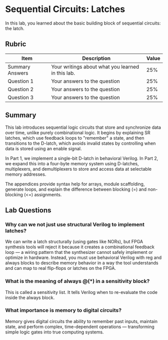 # Sequential Circuits: Latches

In this lab, you learned about the basic building block of sequential circuits: the latch.

## Rubric

| Item | Description | Value |
| ---- | ----------- | ----- |
| Summary Answers | Your writings about what you learned in this lab. | 25% |
| Question 1 | Your answers to the question | 25% |
| Question 2 | Your answers to the question | 25% |
| Question 3 | Your answers to the question | 25% |

## Summary 
This lab introduces sequential logic circuits that store and synchronize data over time, unlike purely combinational logic. It begins by explaining SR latches, which use feedback loops to "remember" a state, and then transitions to the D-latch, which avoids invalid states by controlling when data is stored using an enable signal.

In Part 1, we implement a single-bit D-latch in behavioral Verilog.
In Part 2, we expand this into a four-byte memory system using D-latches, multiplexers, and demultiplexers to store and access data at selectable memory addresses.

The appendices provide syntax help for arrays, module scaffolding, generate loops, and explain the difference between blocking (=) and non-blocking (<=) assignments.

## Lab Questions

###  Why can we not just use structural Verilog to implement latches?
We can write a latch structurally (using gates like NORs), but FPGA synthesis tools will reject it because it creates a combinational feedback loop — a wiring pattern that the synthesizer cannot safely implement or optimize in hardware. Instead, you must use behavioral Verilog with reg and always blocks to describe memory behavior in a way the tool understands and can map to real flip-flops or latches on the FPGA.

### What is the meaning of always @(*) in a sensitivity block?
This is called a sensitivity list. It tells Verilog when to re-evaluate the code inside the always block.

### What importance is memory to digital circuits?
Memory gives digital circuits the ability to remember past inputs, maintain state, and perform complex, time-dependent operations — transforming simple logic gates into true computing systems.
